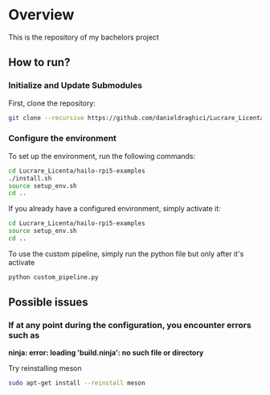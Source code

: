 # Overview
This is the repository of my bachelors project

## How to run?

### Initialize and Update Submodules

First, clone the repository: 

```bash
git clone --recursive https://github.com/danieldraghici/Lucrare_Licenta.git
```

### Configure the environment
To set up the environment, run the following commands: 
```bash
cd Lucrare_Licenta/hailo-rpi5-examples
./install.sh
source setup_env.sh
cd ..
```

If you already have a configured environment, simply activate it:

```bash
cd Lucrare_Licenta/hailo-rpi5-examples
source setup_env.sh
cd ..
```

To use the custom pipeline, simply run the python file but only after it's activate

```bash
python custom_pipeline.py
```

## Possible issues

### If at any point during the configuration, you encounter errors such as

**ninja: error: loading 'build.ninja': no such file or directory**

Try reinstalling meson

```bash
sudo apt-get install --reinstall meson
```
